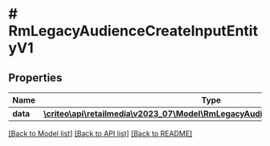 # # RmLegacyAudienceCreateInputEntityV1

## Properties

Name | Type | Description | Notes
------------ | ------------- | ------------- | -------------
**data** | [**\criteo\api\retailmedia\v2023_07\Model\RmLegacyAudienceCreateEntityV1Resource**](RmLegacyAudienceCreateEntityV1Resource.md) |  | [optional]

[[Back to Model list]](../../README.md#models) [[Back to API list]](../../README.md#endpoints) [[Back to README]](../../README.md)
